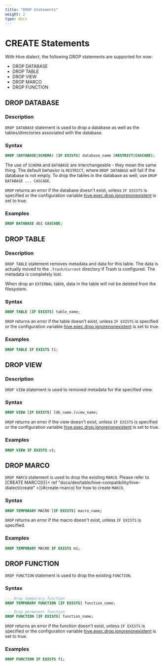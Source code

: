 ```yaml
---
title: "DROP Statements"
weight: 2
type: docs
---
```

<!--
Licensed to the Apache Software Foundation (ASF) under one
or more contributor license agreements.  See the NOTICE file
distributed with this work for additional information
regarding copyright ownership.  The ASF licenses this file
to you under the Apache License, Version 2.0 (the
"License"); you may not use this file except in compliance
with the License.  You may obtain a copy of the License at
  http://www.apache.org/licenses/LICENSE-2.0
Unless required by applicable law or agreed to in writing,
software distributed under the License is distributed on an
"AS IS" BASIS, WITHOUT WARRANTIES OR CONDITIONS OF ANY
KIND, either express or implied.  See the License for the
specific language governing permissions and limitations
under the License.
-->

# CREATE Statements

With Hive dialect, the following DROP statements are supported for now:

- DROP DATABASE
- DROP TABLE
- DROP VIEW
- DROP MARCO
- DROP FUNCTION

## DROP DATABASE

### Description

`DROP DATABASE` statement is used to drop a database as well as the tables/directories associated with the database.

### Syntax

```sql
DROP (DATABASE|SCHEMA) [IF EXISTS] database_name [RESTRICT|CASCADE];
```
The use of `SCHEMA` and `DATABASE` are interchangeable - they mean the same thing.
The default behavior is `RESTRICT`, where `DROP DATABASE` will fail if the database is not empty.
To drop the tables in the database as well, use `DROP DATABASE ... CASCADE`.

`DROP` returns an error if the database doesn't exist, unless `IF EXISTS` is specified
or the configuration variable [hive.exec.drop.ignorenonexistent](https://cwiki.apache.org/confluence/display/Hive/Configuration+Properties#ConfigurationProperties-hive.exec.drop.ignorenonexistent)
is set to true.

### Examples

```sql
DROP DATABASE db1 CASCADE;
```

## DROP TABLE

### Description

`DROP TABLE` statement removes metadata and data for this table.
The data is actually moved to the `.Trash/Current` directory if Trash is configured.
The metadata is completely lost.

When drop an `EXTERNAL` table, data in the table will not be deleted from the filesystem.

### Syntax

```sql
DROP TABLE [IF EXISTS] table_name;
```

`DROP` returns an error if the table doesn't exist, unless `IF EXISTS` is specified
or the configuration variable [hive.exec.drop.ignorenonexistent](https://cwiki.apache.org/confluence/display/Hive/Configuration+Properties#ConfigurationProperties-hive.exec.drop.ignorenonexistent)
is set to true.

### Examples

```sql
DROP TABLE IF EXISTS t1;
```

## DROP VIEW

### Description

`DROP VIEW` statement is used to removed metadata for the specified view.

### Syntax

```sql
DROP VIEW [IF EXISTS] [db_name.]view_name;
```
`DROP` returns an error if the view doesn't exist, unless `IF EXISTS` is specified
or the configuration variable [hive.exec.drop.ignorenonexistent](https://cwiki.apache.org/confluence/display/Hive/Configuration+Properties#ConfigurationProperties-hive.exec.drop.ignorenonexistent)
is set to true.

### Examples

```sql
DROP VIEW IF EXISTS v1;
```

## DROP MARCO

`DROP MARCO` statement is used to drop the existing `MARCO`.
Please refer to [CREATE MARCO]({{< ref "docs/dev/table/hive-compatibility/hive-dialect/create" >}}#create-marco) for how to create `MARCO`.

### Syntax

```sql
DROP TEMPORARY MACRO [IF EXISTS] macro_name;
```
`DROP` returns an error if the macro doesn't exist, unless `IF EXISTS` is specified.

### Examples

```sql
DROP TEMPORARY MACRO IF EXISTS m1;
```

## DROP FUNCTION

`DROP FUNCTION` statement is used to drop the existing `FUNCTION`.

### Syntax

```sql
--- Drop temporary function
DROP TEMPORARY FUNCTION [IF EXISTS] function_name;

--- Drop permanent function
DROP FUNCTION [IF EXISTS] function_name;
```
`DROP` returns an error if the function doesn't exist, unless `IF EXISTS` is specified
or the configuration variable [hive.exec.drop.ignorenonexistent](https://cwiki.apache.org/confluence/display/Hive/Configuration+Properties#ConfigurationProperties-hive.exec.drop.ignorenonexistent)
is set to true.

### Examples

```sql
DROP FUNCTION IF EXISTS f1;
```
